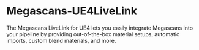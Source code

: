 # Megascans-UE4LiveLink
The Megascans LiveLink for UE4 lets you easily integrate Megascans into your pipeline by providing out-of-the-box material setups, automatic imports, custom blend materials, and more. 
